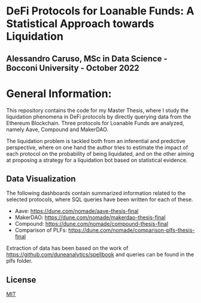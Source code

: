 # DeFi Protocols for Loanable Funds: A Statistical Approach towards Liquidation

## Alessandro Caruso, MSc in Data Science - Bocconi University - October 2022

# General Information:

This repository contains the code for my Master Thesis, where I study the liquidation phenomena in DeFi protocols by directly querying data from the Ethereum Blockchain.
Three protocols for Loanable Funds are analyzed, namely Aave, Compound and MakerDAO.

The liquidation problem is tackled both from an inferential and predictive perspective, where on one hand the author tries to estimate the impact of each protocol on the probability of being liquidated, and on the other aiming at proposing a strategy for a liquidation bot based on statistical evidence.

## Data Visualization

The following dashboards contain summarized information related to the selected protocols, where SQL queries have been written for each of these.
- Aave: https://dune.com/nomade/aave-thesis-final
- MakerDAO: https://dune.com/nomade/makerdao-thesis-final
- Compound: https://dune.com/nomade/compound-thesis-final
- Comparison of PLFs: https://dune.com/nomade/comparison-plfs-thesis-final

Extraction of data has been based on the work of https://github.com/duneanalytics/spellbook and queries can be found in the plfs folder.

## License
[MIT](https://choosealicense.com/licenses/mit/)
